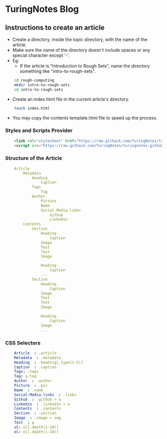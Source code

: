 # TuringNotes Blog

## Instructions to create an article
- Create a directory, inside the topic directory, with the name of the article.
- Make sure the name of the directory doesn't include spaces or any special character except '-'.
- Eg:
    -  If the article is "Introduction to Rough Sets", name the directory something like "intro-to-rough-sets".

```bash
    cd rough-computing
    mkdir intro-to-rough-sets
    cd intro-to-rough-sets
```
- Create an index.html file in the current article's directory.
```bash
    touch index.html
```
- You may copy the contents template.html file to speed up the process.

### Styles and Scripts Provider
```html
    <link rel="stylesheet" href="https://raw.githack.com/TuringNotes/turingnotes.github.io/main/styles/style.min.css">
    <script src="https://raw.githack.com/TuringNotes/turingnotes.github.io/main/js/scripts.js" defer></script>
```

### Structure of the Article
```yml
    Article
        Metadata
            Heading
                Caption
            Tags
                Tag
            Author
                Picture
                Name
                Social-Media-links
                    Github
                    Linkedin
        Contents
            Section
                Heading
                    Caption
                Image
                Text
                Text
                Image

                Heading
                    Caption
                ...
            Section
                Heading
                    Caption
                Image
                Text
                Text
                Image

                Heading
                    Caption
                Image
                ...
```

### CSS Selectors
```yml
    Article  : .article
    Metadata  : .metadata
    Heading  : .heading[.type(1-5)]
    Caption  : .caption
    Tags: .tags
    Tag: a.tag
    Author  : .author
    Picture  : .pic
    Name  : .name
    Social-Media-links  : .links
    Github  : .github > a
    Linkedin  : .linkedin > a
    Contents  : .contents
    Section  : .section
    Image  : .image > img
    Text  : p
    ul: ul[.depth(1-10)]
    ol: ol[.depth(1-10)]
```
